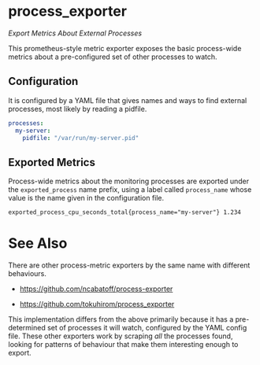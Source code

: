 # process_exporter

*Export Metrics About External Processes*

This prometheus-style metric exporter exposes the basic process-wide metrics
about a pre-configured set of other processes to watch.

## Configuration

It is configured by a YAML file that gives names and ways to find external
processes, most likely by reading a pidfile.

```yaml
processes:
  my-server:
    pidfile: "/var/run/my-server.pid"

```

## Exported Metrics

Process-wide metrics about the monitoring processes are exported under the
`exported_process` name prefix, using a label called `process_name` whose value
is the name given in the configuration file.

```
exported_process_cpu_seconds_total{process_name="my-server"} 1.234
```

# See Also

There are other process-metric exporters by the same name with different
behaviours.

 * https://github.com/ncabatoff/process-exporter

 * https://github.com/tokuhirom/process_exporter

This implementation differs from the above primarily because it has a
pre-determined set of processes it will watch, configured by the YAML config
file. These other exporters work by scraping *all* the processes found,
looking for patterns of behaviour that make them interesting enough to export.
